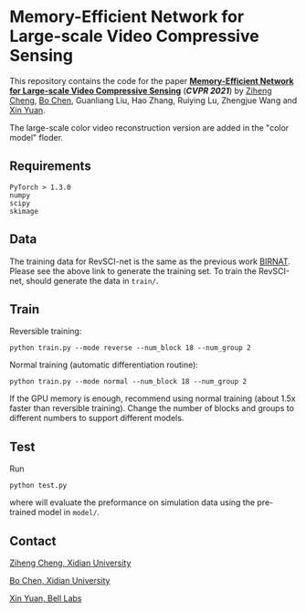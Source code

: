 # Memory-Efficient Network for Large-scale Video Compressive SensingThis repository contains the code for the paper [**Memory-Efficient Network for Large-scale Video Compressive Sensing**](https://arxiv.org/abs/2103.03089) (***CVPR 2021***) by [Ziheng Cheng](https://github.com/zihengcheng), [Bo Chen](https://web.xidian.edu.cn/bchen/), Guanliang Liu, Hao Zhang, Ruiying Lu, Zhengjue Wang and [Xin Yuan](https://www.bell-labs.com/usr/x.yuan).The large-scale color video reconstruction version are added in the "color model" floder. ## Requirements```PyTorch > 1.3.0numpyscipyskimage```## DataThe training data for RevSCI-net is the same as the previous work [BIRNAT](https://github.com/BoChenGroup/BIRNAT). Please see the above link to generate the training set. To train the RevSCI-net, should generate the data in ```train/```.## TrainReversible training:```python train.py --mode reverse --num_block 18 --num_group 2```Normal training  (automatic differentiation routine):```python train.py --mode normal --num_block 18 --num_group 2```If the GPU memory is enough, recommend using normal training (about 1.5x faster than reversible training). Change the number of blocks and groups to different numbers to support different models.## TestRun```python test.py```where will evaluate the preformance on simulation data using the pre-trained model in ```model/```.## Contact[Ziheng Cheng, Xidian University](mailto:zhcheng@stu.xidian.edu.cn "Ziheng Cheng, Xidian University") [Bo Chen, Xidian University](mailto:bchen@mail.xidian.edu.cn "Bo Chen, Xidian University") [Xin Yuan, Bell Labs](mailto:xyuan@bell-labs.com "Xin Yuan, Bell labs")  